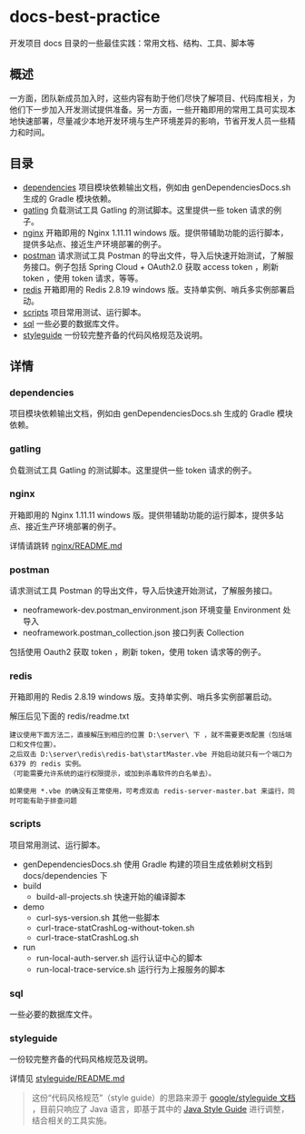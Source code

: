 # docs-best-practice
开发项目 docs 目录的一些最佳实践：常用文档、结构、工具、脚本等

## 概述

一方面，团队新成员加入时，这些内容有助于他们尽快了解项目、代码库相关，为他们下一步加入开发测试提供准备。另一方面，一些开箱即用的常用工具可实现本地快速部署，尽量减少本地开发环境与生产环境差异的影响，节省开发人员一些精力和时间。

## 目录

* [dependencies](docs/README.md#dependencies) 项目模块依赖输出文档，例如由 genDependenciesDocs.sh 生成的 Gradle 模块依赖。
* [gatling](docs/README.md#gatling) 负载测试工具 Gatling 的测试脚本。这里提供一些 token 请求的例子。
* [nginx](docs/README.md#nginx) 开箱即用的 Nginx 1.11.11 windows 版。提供带辅助功能的运行脚本，提供多站点、接近生产环境部署的例子。
* [postman](docs/README.md#postman) 请求测试工具 Postman 的导出文件，导入后快速开始测试，了解服务接口。例子包括 Spring Cloud + OAuth2.0 获取 access token ，刷新 token ，使用 token 请求，等等。
* [redis](docs/README.md#redis) 开箱即用的 Redis 2.8.19 windows 版。支持单实例、哨兵多实例部署启动。
* [scripts](docs/README.md#scripts) 项目常用测试、运行脚本。
* [sql](docs/README.md#sql) 一些必要的数据库文件。
* [styleguide](docs/README.md#styleguide) 一份较完整齐备的代码风格规范及说明。

## 详情

### dependencies
项目模块依赖输出文档，例如由 genDependenciesDocs.sh 生成的 Gradle 模块依赖。

### gatling
负载测试工具 Gatling 的测试脚本。这里提供一些 token 请求的例子。

### nginx
开箱即用的 Nginx 1.11.11 windows 版。提供带辅助功能的运行脚本，提供多站点、接近生产环境部署的例子。

详情请跳转 [nginx/README.md](nginx/README.md)

### postman
请求测试工具 Postman 的导出文件，导入后快速开始测试，了解服务接口。

* neoframework-dev.postman_environment.json 环境变量 Environment 处导入
* neoframework.postman_collection.json 接口列表 Collection

包括使用 Oauth2 获取 token ，刷新 token，使用 token 请求等的例子。

### redis
开箱即用的 Redis 2.8.19 windows 版。支持单实例、哨兵多实例部署启动。

解压后见下面的 redis/readme.txt

```
建议使用下面方法二，直接解压到相应的位置 D:\server\ 下 ，就不需要更改配置（包括端口和文件位置）。
之后双击 D:\server\redis\redis-bat\startMaster.vbe 开始启动就只有一个端口为 6379 的 redis 实例。
（可能需要允许系统的运行权限提示，或加到杀毒软件的白名单去）。

如果使用 *.vbe 的确没有正常使用，可考虑双击 redis-server-master.bat 来运行，同时可能有助于排查问题
```

### scripts
项目常用测试、运行脚本。

* genDependenciesDocs.sh 使用 Gradle 构建的项目生成依赖树文档到 docs/dependencies 下
* build
    - build-all-projects.sh 快速开始的编译脚本
* demo
    - curl-sys-version.sh 其他一些脚本
    - curl-trace-statCrashLog-without-token.sh
    - curl-trace-statCrashLog.sh
* run
    - run-local-auth-server.sh 运行认证中心的脚本
    - run-local-trace-service.sh 运行行为上报服务的脚本

### sql
一些必要的数据库文件。

### styleguide
一份较完整齐备的代码风格规范及说明。

详情见 [styleguide/README.md](styleguide/README.md)

> 这份“代码风格规范”（style guide）的思路来源于 [google/styleguide 文档](https://google.github.io/styleguide/) ，目前只响应了 Java 语言，即基于其中的 [Java Style Guide](https://google.github.io/styleguide/javaguide.html) 进行调整，结合相关的工具实施。
